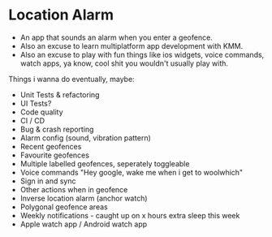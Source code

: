 # Location Alarm

- An app that sounds an alarm when you enter a geofence.
- Also an excuse to learn multiplatform app development with KMM.
- Also an excuse to play with fun things like ios widgets, voice commands, watch apps, ya know,
  cool shit you wouldn't usually play with.

Things i wanna do eventually, maybe:

- Unit Tests & refactoring
- UI Tests?
- Code quality
- CI / CD
- Bug & crash reporting
- Alarm config (sound, vibration pattern)
- Recent geofences
- Favourite geofences
- Multiple labelled geofences, seperately toggleable
- Voice commands "Hey google, wake me when i get to woolwhich"
- Sign in and sync
- Other actions when in geofence
- Inverse location alarm (anchor watch)
- Polygonal geofence areas
- Weekly notifications - caught up on x hours extra sleep this week
- Apple watch app / Android watch app